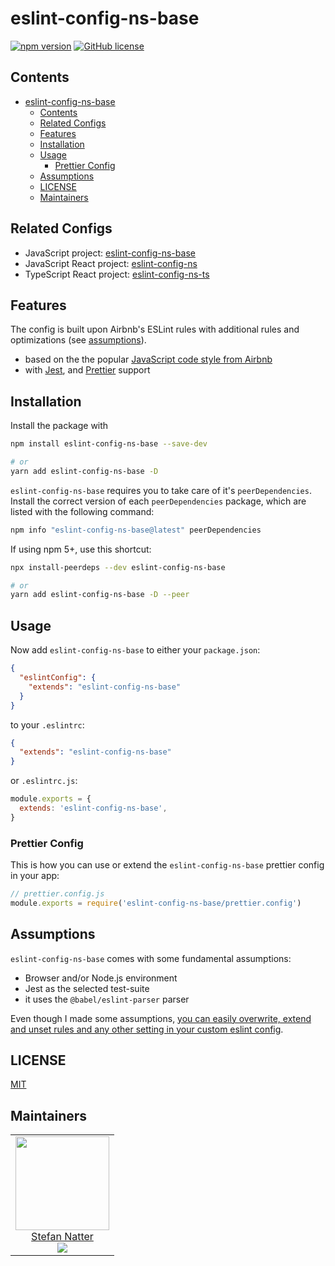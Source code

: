 # eslint-config-ns-base

[![npm version](https://badge.fury.io/js/eslint-config-ns-base.svg)](https://badge.fury.io/js/eslint-config-ns-base)
[![GitHub license](https://img.shields.io/github/license/natterstefan/eslint-config-ns.svg)](https://github.com/natterstefan/eslint-config-ns/blob/main/LICENSE)

## Contents

* [eslint-config-ns-base](#eslint-config-ns-base)
  * [Contents](#contents)
  * [Related Configs](#related-configs)
  * [Features](#features)
  * [Installation](#installation)
  * [Usage](#usage)
    * [Prettier Config](#prettier-config)
  * [Assumptions](#assumptions)
  * [LICENSE](#license)
  * [Maintainers](#maintainers)

## Related Configs

- JavaScript project:
  [eslint-config-ns-base](https://www.npmjs.com/package/eslint-config-ns-base)
- JavaScript React project:
  [eslint-config-ns](https://www.npmjs.com/package/eslint-config-ns)
- TypeScript React project:
  [eslint-config-ns-ts](https://www.npmjs.com/package/eslint-config-ns-ts)

## Features

The config is built upon Airbnb's ESLint rules with additional rules and
optimizations (see [assumptions](#assumptions)).

- based on the the popular
  [JavaScript code style from Airbnb](https://www.npmjs.com/package/eslint-config-airbnb)
- with [Jest](https://jestjs.io/), and
  [Prettier](https://prettier.io/docs/en/eslint.html#use-eslint-to-run-prettier)
  support

## Installation

Install the package with

```sh
npm install eslint-config-ns-base --save-dev

# or
yarn add eslint-config-ns-base -D
```

`eslint-config-ns-base` requires you to take care of it's `peerDependencies`.
Install the correct version of each `peerDependencies` package, which are listed
with the following command:

```sh
npm info "eslint-config-ns-base@latest" peerDependencies
```

If using npm 5+, use this shortcut:

```sh
npx install-peerdeps --dev eslint-config-ns-base

# or
yarn add eslint-config-ns-base -D --peer
```

## Usage

Now add `eslint-config-ns-base` to either your `package.json`:

```json
{
  "eslintConfig": {
    "extends": "eslint-config-ns-base"
  }
}
```

to your `.eslintrc`:

```json
{
  "extends": "eslint-config-ns-base"
}
```

or `.eslintrc.js`:

```js
module.exports = {
  extends: 'eslint-config-ns-base',
}
```

### Prettier Config

This is how you can use or extend the `eslint-config-ns-base` prettier config in
your app:

```js
// prettier.config.js
module.exports = require('eslint-config-ns-base/prettier.config')
```

## Assumptions

`eslint-config-ns-base` comes with some fundamental assumptions:

- Browser and/or Node.js environment
- Jest as the selected test-suite
- it uses the `@babel/eslint-parser` parser

Even though I made some assumptions,
[you can easily overwrite, extend and unset rules and any other setting in your custom eslint config](https://eslint.org/docs/user-guide/configuring).

## LICENSE

[MIT](LICENSE)

## Maintainers

<!-- prettier-ignore-start -->
<!-- markdownlint-disable -->
<table>
  <tbody>
    <tr>
      <td align="center">
        <a href="https://github.com/natterstefan">
          <img width="150" height="150" src="https://github.com/natterstefan.png?v=3&s=150">
          </br>
          Stefan Natter
        </a>
        <div>
          <a href="https://twitter.com/natterstefan">
            <img src="https://img.shields.io/twitter/follow/natterstefan.svg?style=social&label=Follow" />
          </a>
        </div>
      </td>
    </tr>
  <tbody>
</table>
<!-- markdownlint-enable -->
<!-- prettier-ignore-end -->
